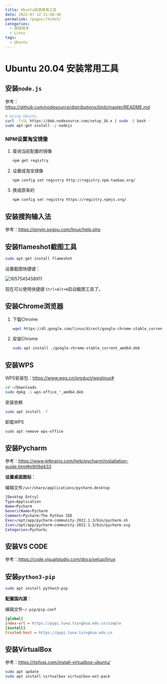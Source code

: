 ```yaml
---
title: Ubuntu安装常用工具
date: 2022-07-12 21:48:40
permalink: /pages/f4c9a5/
categories:
  - 其他技术
  - Linux
tags:
  - Ubuntu
---
```

# Ubuntu 20.04 安装常用工具

## 安装`node.js`

参考：https://github.com/nodesource/distributions/blob/master/README.md

```bash
# Using Ubuntu
curl -fsSL https://deb.nodesource.com/setup_16.x | sudo -E bash -
sudo apt-get install -y nodejs
```

### NPM设置淘宝镜像

1. 查询当前配置的镜像
   ```bash
   npm get registry
   ```
2. 设置成淘宝镜像
   ```bash
   npm config set registry http://registry.npm.taobao.org/
   ```
3. 换成原来的
   ```bash
   npm config set registry https://registry.npmjs.org/
   ```



## 安装搜狗输入法

参考：https://pinyin.sogou.com/linux/help.php

## 安装flameshot截图工具

```bash
sudo apt-get install flameshot
```

设置截图快捷键：

![1657545458911](/img/other/linux/Ubuntu安装常用工具/2022-07-11_21-16.png)

现在可以使用快捷键 `Ctrl+Alt+A`启动截图工具了。

## 安装Chrome浏览器

1. 下载Chrome
   ```bash
   wget https://dl.google.com/linux/direct/google-chrome-stable_current_amd64.deb
   ```
2. 安装Chrome
   ```bash
   sudo apt install ./google-chrome-stable_current_amd64.deb
   ```


## 安装WPS

WPS安装包：https://www.wps.cn/product/wpslinux#

```bash
cd ~/Downloads
sudo dpkg -i wps-office_*_amd64.deb
```

安装依赖

```bash
sudo apt install -f
```

卸载WPS

```bash
sudo apt remove wps-office
```

## 安装Pycharm

参考：https://www.jetbrains.com/help/pycharm/installation-guide.html#e909d433

**设置桌面图标**：

编辑文件`/usr/share/applications/pycharm.desktop`

```bash
[Desktop Entry]
Type=Application
Name=Pycharm
GenericName=Pycharm
Comment=Pycharm:The Python IDE
Exec=/opt/app/pycharm-community-2022.1.3/bin/pycharm.sh
Icon=/opt/app/pycharm-community-2022.1.3/bin/pycharm.svg
Categories=Pycharm;
```

## 安装VS CODE

参考：https://code.visualstudio.com/docs/setup/linux

## 安装`python3-pip`

```bash
sudo apt install python3-pip
```

**配置国内源**：

编辑文件`~/.pip/pip.conf`

```ini
[global] 
index-url = https://pypi.tuna.tsinghua.edu.cn/simple
[install]
trusted-host = https://pypi.tuna.tsinghua.edu.cn
```

## 安装VirtualBox

参考：https://itsfoss.com/install-virtualbox-ubuntu/

```bash
sudo apt update
sudo apt install virtualbox virtualbox-ext-pack
```

